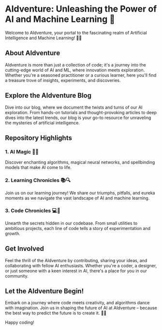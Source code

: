 # AIdventure: Unleashing the Power of AI and Machine Learning 🚀

Welcome to AIdventure, your portal to the fascinating realm of Artificial Intelligence and Machine Learning! 🤖✨

## About AIdventure

AIdventure is more than just a collection of code; it's a journey into the cutting-edge world of AI and ML, where innovation meets exploration. Whether you're a seasoned practitioner or a curious learner, here you'll find a treasure trove of insights, experiments, and discoveries.

## Explore the AIdventure Blog

Dive into our blog, where we document the twists and turns of our AI exploration. From hands-on tutorials and thought-provoking articles to deep dives into the latest trends, our blog is your go-to resource for unraveling the mysteries of artificial intelligence.

## Repository Highlights

### 1. **AI Magic 🎩✨**
   Discover enchanting algorithms, magical neural networks, and spellbinding models that make AI come to life.

### 2. **Learning Chronicles 📚🔍**
   Join us on our learning journey! We share our triumphs, pitfalls, and eureka moments as we navigate the vast landscape of AI and machine learning.

### 3. **Code Chronicles 💻🚀**
   Unearth the secrets hidden in our codebase. From small utilities to ambitious projects, each line of code tells a story of experimentation and growth.

## Get Involved

Feel the thrill of the AIdventure by contributing, sharing your ideas, and collaborating with fellow AI enthusiasts. Whether you're a coder, a designer, or just someone with a keen interest in AI, there's a place for you in our community.

## Let the AIdventure Begin!

Embark on a journey where code meets creativity, and algorithms dance with imagination. Join us in shaping the future of AI at AIdventure – because the best way to predict the future is to create it. 🚀🤖

Happy coding!
